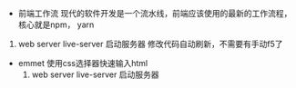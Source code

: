 - 前端工作流
现代的软件开发是一个流水线，前端应该使用的最新的工作流程，核心就是npm，
yarn
 1. web server
 live-server 启动服务器
 修改代码自动刷新，不需要有手动f5了

 - emmet 使用css选择器快速输入html
    1. web server
    live-server 启动服务器
    